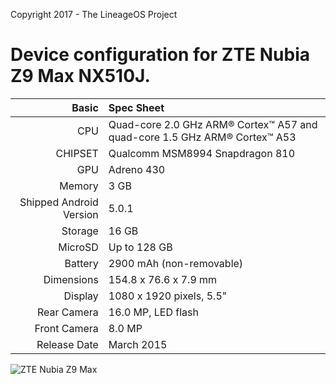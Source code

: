 Copyright 2017 - The LineageOS Project

Device configuration for ZTE Nubia Z9 Max NX510J.
=====================================

Basic   | Spec Sheet
-------:|:-------------------------
CPU     | Quad-core 2.0 GHz ARM® Cortex™ A57 and quad-core 1.5 GHz ARM® Cortex™ A53
CHIPSET | Qualcomm MSM8994 Snapdragon 810
GPU     | Adreno 430
Memory  | 3 GB
Shipped Android Version | 5.0.1
Storage | 16 GB
MicroSD | Up to 128 GB
Battery | 2900 mAh (non-removable)
Dimensions | 154.8 x 76.6 x 7.9 mm
Display | 1080 x 1920 pixels, 5.5"
Rear Camera  | 16.0 MP, LED flash
Front Camera | 8.0 MP
Release Date | March 2015

![ZTE Nubia Z9 Max](http://static.nubia.cn/product/max/images/params/params_z9max02.jpg "ZTE Nubia Z9 Max")
